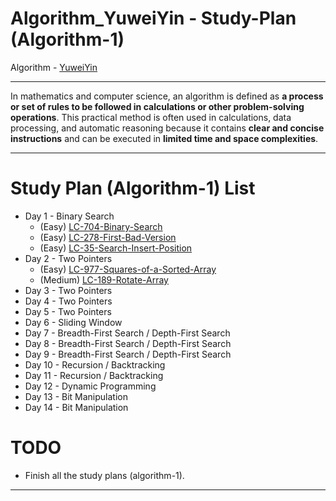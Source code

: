# Algorithm_YuweiYin - Study-Plan (Algorithm-1)

Algorithm - [YuweiYin](https://github.com/YuweiYin)

---

In mathematics and computer science, an algorithm is defined as **a process or set of rules to be followed in calculations or other problem-solving operations**. This practical method is often used in calculations, data processing, and automatic reasoning because it contains **clear and concise instructions** and can be executed in **limited time and space complexities**.

---

# Study Plan (Algorithm-1) List

- Day 1 - Binary Search
  - (Easy) [LC-704-Binary-Search](./LC-704-Binary-Search.py)
  - (Easy) [LC-278-First-Bad-Version](./LC-278-First-Bad-Version.py)
  - (Easy) [LC-35-Search-Insert-Position](./LC-35-Search-Insert-Position.py)
- Day 2 - Two Pointers
  - (Easy) [LC-977-Squares-of-a-Sorted-Array](./LC-977-Squares-of-a-Sorted-Array.py)
  - (Medium) [LC-189-Rotate-Array](./LC-189-Rotate-Array.py)
- Day 3 - Two Pointers
- Day 4 - Two Pointers
- Day 5 - Two Pointers
- Day 6 - Sliding Window
- Day 7 - Breadth-First Search / Depth-First Search
- Day 8 - Breadth-First Search / Depth-First Search
- Day 9 - Breadth-First Search / Depth-First Search
- Day 10 - Recursion / Backtracking
- Day 11 - Recursion / Backtracking
- Day 12 - Dynamic Programming
- Day 13 - Bit Manipulation
- Day 14 - Bit Manipulation

# TODO

- Finish all the study plans (algorithm-1).

---

